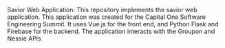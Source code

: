 Savior Web Application:
This repository implements the savior web application. This application was created for the Capital One Software Engineering Summit.
It uses Vue.js for the front end, and Python Flask and Firebase for the backend.
The application interacts with the Groupon and Nessie APIs 
